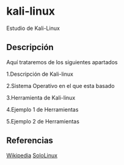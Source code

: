 # kali-linux
Estudio de Kali-Linux
## Descripción
Aquí trataremos de los siguientes apartados

1.Descripción de Kali-linux

2.Sistema Operativo en el que esta basado

3.Herramienta de Kali-linux

4.Ejemplo 1 de Herramientas

5.Ejemplo 2 de Herramientas

## Referencias
[Wikipedia](https://es.wikipedia.org/wiki/Kali_Linux)
[SoloLinux](https://www.sololinux.es/descargar-archivos-y-sitios-web-con-wget)

